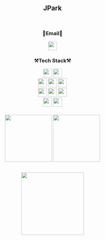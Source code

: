 <div align="center">
 <h2> JPark</h2>
  <br>
</div>

<div align="center">
<Strong><h3>📧Email📧</h3></Strong>
</div>
<div align="center">
<a href="mailto:codeeeeeeeeeeee2201@gmail.com"><img style="width:auto; height:28px;" src="https://img.shields.io/badge/Gmail-d14836?style=flat-square&logo=Gmail&logoColor=white&link="mailto:codeeeeeeeeeeee2201@gmail.com"></a>
</div>
<div align="center">
  <Strong><h3>⚒️Tech Stack⚒️</h3></Strong>

  <img style="width:auto; height:28px;" src="https://img.shields.io/badge/JAVA-007396?style=flat-square&logo=java&logoColor=white" s>
  <img style="width:auto; height:28px;" src="https://img.shields.io/badge/Python-3766AB?style=flat-square&logo=Python&logoColor=white">
  </br>
  <img style="width:auto; height:28px;" src="https://img.shields.io/badge/mysql-4479A1?style=flat-square&logo=mysql&logoColor=white">
  <img style="width:auto; height:28px;" src="https://img.shields.io/badge/Spring-6DB33F?style=flat-square&logo=Spring&logoColor=white">
  <img style="width:auto; height:28px;" src="https://img.shields.io/badge/SpringBoot-6DB33F?style=flat-square&logo=SpringBoot&logoColor=white">
  </br>
  <img style="width:auto; height:28px;" src="https://img.shields.io/badge/javascript-F7DF1E?style=flat-square&logo=javascript&logoColor=black">
  <img style="width:auto; height:28px;" src="https://img.shields.io/badge/css-1572B6?style=flat-square&logo=css3&logoColor=white">
  <img style="width:auto; height:28px;" src="https://img.shields.io/badge/html-E34F26?style=flat-square&logo=html5&logoColor=white">
  </br>
  <img style="width:auto; height:28px;" src="https://img.shields.io/badge/Jupyter-F37626?style=flat-square&logo=Python&logoColor=white">
  <img style="width:auto; height:28px;" src="https://img.shields.io/badge/Eclipse-2C2255?style=flat-square&logo=Python&logoColor=white">
  <!--img style="width:auto height:28px;" src="https://img.shields.io/badge/AWS-232F3E?style=flat-square&logo=Amazon AWS&logoColor=white"--> 

</div>

 <h3></h3>
 
<p align="center">
  <img style="height:150px;" src="https://github-readme-stats.vercel.app/api?username=GoToGREAT&theme=dracula&layout=compact"/>
  <img style="height:150px;" src="https://github-readme-stats.vercel.app/api/top-langs/?username=GoToGREAT&theme=dracula&layout=compact&langs_count=10"/>

</p>

<p align="center">
 <br>
<img style="height:200px;" src="https://github-profile-trophy.vercel.app/?username=GoToGREAT&theme=flat&column=7&align=center"/>
</p>

